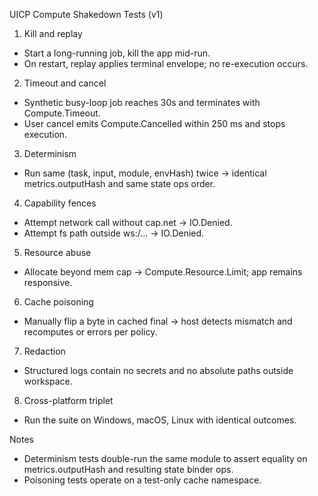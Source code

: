 UICP Compute Shakedown Tests (v1)

1) Kill and replay
- Start a long-running job, kill the app mid-run.
- On restart, replay applies terminal envelope; no re-execution occurs.

2) Timeout and cancel
- Synthetic busy-loop job reaches 30s and terminates with Compute.Timeout.
- User cancel emits Compute.Cancelled within 250 ms and stops execution.

3) Determinism
- Run same (task, input, module, envHash) twice → identical metrics.outputHash and same state ops order.

4) Capability fences
- Attempt network call without cap.net → IO.Denied.
- Attempt fs path outside ws:/… → IO.Denied.

5) Resource abuse
- Allocate beyond mem cap → Compute.Resource.Limit; app remains responsive.

6) Cache poisoning
- Manually flip a byte in cached final → host detects mismatch and recomputes or errors per policy.

7) Redaction
- Structured logs contain no secrets and no absolute paths outside workspace.

8) Cross-platform triplet
- Run the suite on Windows, macOS, Linux with identical outcomes.

Notes
- Determinism tests double-run the same module to assert equality on metrics.outputHash and resulting state binder ops.
- Poisoning tests operate on a test-only cache namespace.
